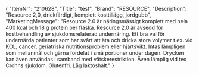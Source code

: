 {
  "ItemNr": "210628",
  "Title": "test",
  "Brand": "RESOURCE",
  "Description": "Resource 2,0, drickfärdigt, komplett kosttillägg, jordgubb",
  "MarketingMessage": "Resource 2.0 är näringsmässigt komplett med hela 400 kcal och 18 g protein per flaska. Resource 2.0 är avsedd för kostbehandling av sjukdomsrelaterad undernäring. Ett bra val för undernärda patienter som har svårt att äta och dricka stora volymer t.ex. vid KOL, cancer, geriatriska nutritionsproblem eller hjärtsvikt. Intas lämpligen som mellanmål och gärna fördelat i små portioner under dagen. Drycken kan även användas i samband med vätskerestriktion. Även lämplig vid tex Crohns sjukdom. Glutenfri. Låg laktoshalt."
}